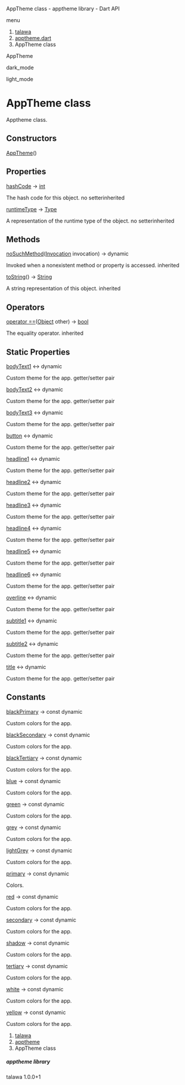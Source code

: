 




AppTheme class - apptheme library - Dart API







menu

1. [talawa](../index.html)
2. [apptheme.dart](../file-___home_harshil_Desktop_open-source_palisadoes_talawa_lib_apptheme/)
3. AppTheme class

AppTheme


dark\_mode

light\_mode




# AppTheme class


Apptheme class.


## Constructors

[AppTheme](../file-___home_harshil_Desktop_open-source_palisadoes_talawa_lib_apptheme/AppTheme/AppTheme.html)()




## Properties

[hashCode](https://api.flutter.dev/flutter/dart-core/Object/hashCode.html)
→ [int](https://api.flutter.dev/flutter/dart-core/int-class.html)

The hash code for this object.
no setterinherited

[runtimeType](https://api.flutter.dev/flutter/dart-core/Object/runtimeType.html)
→ [Type](https://api.flutter.dev/flutter/dart-core/Type-class.html)

A representation of the runtime type of the object.
no setterinherited



## Methods

[noSuchMethod](https://api.flutter.dev/flutter/dart-core/Object/noSuchMethod.html)([Invocation](https://api.flutter.dev/flutter/dart-core/Invocation-class.html) invocation)
→ dynamic


Invoked when a nonexistent method or property is accessed.
inherited

[toString](https://api.flutter.dev/flutter/dart-core/Object/toString.html)()
→ [String](https://api.flutter.dev/flutter/dart-core/String-class.html)


A string representation of this object.
inherited



## Operators

[operator ==](https://api.flutter.dev/flutter/dart-core/Object/operator_equals.html)([Object](https://api.flutter.dev/flutter/dart-core/Object-class.html) other)
→ [bool](https://api.flutter.dev/flutter/dart-core/bool-class.html)


The equality operator.
inherited



## Static Properties

[bodyText1](../file-___home_harshil_Desktop_open-source_palisadoes_talawa_lib_apptheme/AppTheme/bodyText1.html)
↔ dynamic

Custom theme for the app.
getter/setter pair

[bodyText2](../file-___home_harshil_Desktop_open-source_palisadoes_talawa_lib_apptheme/AppTheme/bodyText2.html)
↔ dynamic

Custom theme for the app.
getter/setter pair

[bodyText3](../file-___home_harshil_Desktop_open-source_palisadoes_talawa_lib_apptheme/AppTheme/bodyText3.html)
↔ dynamic

Custom theme for the app.
getter/setter pair

[button](../file-___home_harshil_Desktop_open-source_palisadoes_talawa_lib_apptheme/AppTheme/button.html)
↔ dynamic

Custom theme for the app.
getter/setter pair

[headline1](../file-___home_harshil_Desktop_open-source_palisadoes_talawa_lib_apptheme/AppTheme/headline1.html)
↔ dynamic

Custom theme for the app.
getter/setter pair

[headline2](../file-___home_harshil_Desktop_open-source_palisadoes_talawa_lib_apptheme/AppTheme/headline2.html)
↔ dynamic

Custom theme for the app.
getter/setter pair

[headline3](../file-___home_harshil_Desktop_open-source_palisadoes_talawa_lib_apptheme/AppTheme/headline3.html)
↔ dynamic

Custom theme for the app.
getter/setter pair

[headline4](../file-___home_harshil_Desktop_open-source_palisadoes_talawa_lib_apptheme/AppTheme/headline4.html)
↔ dynamic

Custom theme for the app.
getter/setter pair

[headline5](../file-___home_harshil_Desktop_open-source_palisadoes_talawa_lib_apptheme/AppTheme/headline5.html)
↔ dynamic

Custom theme for the app.
getter/setter pair

[headline6](../file-___home_harshil_Desktop_open-source_palisadoes_talawa_lib_apptheme/AppTheme/headline6.html)
↔ dynamic

Custom theme for the app.
getter/setter pair

[overline](../file-___home_harshil_Desktop_open-source_palisadoes_talawa_lib_apptheme/AppTheme/overline.html)
↔ dynamic

Custom theme for the app.
getter/setter pair

[subtitle1](../file-___home_harshil_Desktop_open-source_palisadoes_talawa_lib_apptheme/AppTheme/subtitle1.html)
↔ dynamic

Custom theme for the app.
getter/setter pair

[subtitle2](../file-___home_harshil_Desktop_open-source_palisadoes_talawa_lib_apptheme/AppTheme/subtitle2.html)
↔ dynamic

Custom theme for the app.
getter/setter pair

[title](../file-___home_harshil_Desktop_open-source_palisadoes_talawa_lib_apptheme/AppTheme/title.html)
↔ dynamic

Custom theme for the app.
getter/setter pair



## Constants

[blackPrimary](../file-___home_harshil_Desktop_open-source_palisadoes_talawa_lib_apptheme/AppTheme/blackPrimary-constant.html)
→ const dynamic

Custom colors for the app.

[blackSecondary](../file-___home_harshil_Desktop_open-source_palisadoes_talawa_lib_apptheme/AppTheme/blackSecondary-constant.html)
→ const dynamic

Custom colors for the app.

[blackTertiary](../file-___home_harshil_Desktop_open-source_palisadoes_talawa_lib_apptheme/AppTheme/blackTertiary-constant.html)
→ const dynamic

Custom colors for the app.

[blue](../file-___home_harshil_Desktop_open-source_palisadoes_talawa_lib_apptheme/AppTheme/blue-constant.html)
→ const dynamic

Custom colors for the app.

[green](../file-___home_harshil_Desktop_open-source_palisadoes_talawa_lib_apptheme/AppTheme/green-constant.html)
→ const dynamic

Custom colors for the app.

[grey](../file-___home_harshil_Desktop_open-source_palisadoes_talawa_lib_apptheme/AppTheme/grey-constant.html)
→ const dynamic

Custom colors for the app.

[lightGrey](../file-___home_harshil_Desktop_open-source_palisadoes_talawa_lib_apptheme/AppTheme/lightGrey-constant.html)
→ const dynamic

Custom colors for the app.

[primary](../file-___home_harshil_Desktop_open-source_palisadoes_talawa_lib_apptheme/AppTheme/primary-constant.html)
→ const dynamic

Colors.

[red](../file-___home_harshil_Desktop_open-source_palisadoes_talawa_lib_apptheme/AppTheme/red-constant.html)
→ const dynamic

Custom colors for the app.

[secondary](../file-___home_harshil_Desktop_open-source_palisadoes_talawa_lib_apptheme/AppTheme/secondary-constant.html)
→ const dynamic

Custom colors for the app.

[shadow](../file-___home_harshil_Desktop_open-source_palisadoes_talawa_lib_apptheme/AppTheme/shadow-constant.html)
→ const dynamic

Custom colors for the app.

[tertiary](../file-___home_harshil_Desktop_open-source_palisadoes_talawa_lib_apptheme/AppTheme/tertiary-constant.html)
→ const dynamic

Custom colors for the app.

[white](../file-___home_harshil_Desktop_open-source_palisadoes_talawa_lib_apptheme/AppTheme/white-constant.html)
→ const dynamic

Custom colors for the app.

[yellow](../file-___home_harshil_Desktop_open-source_palisadoes_talawa_lib_apptheme/AppTheme/yellow-constant.html)
→ const dynamic

Custom colors for the app.



 


1. [talawa](../index.html)
2. [apptheme](../file-___home_harshil_Desktop_open-source_palisadoes_talawa_lib_apptheme/)
3. AppTheme class

##### apptheme library





talawa
1.0.0+1






